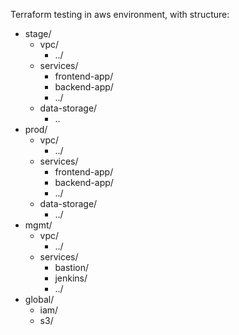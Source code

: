 Terraform testing in aws environment, with structure:

 * stage/
   * vpc/
     * ../
   * services/
     * frontend-app/
     * backend-app/
     * ../
   * data-storage/
     * ..
 * prod/
   * vpc/
     * ../
   * services/
     * frontend-app/
     * backend-app/
     * ../
   * data-storage/
     * ../
 * mgmt/
   * vpc/
     * ../
   * services/
     * bastion/
     * jenkins/
     * ../
 * global/
   * iam/
   * s3/
   
